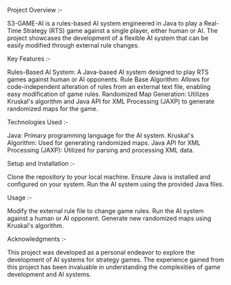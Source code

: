 
Project Overview :-

S3-GAME-AI is a rules-based AI system engineered in Java to play a Real-Time Strategy (RTS) game against a single player, either human or AI. The project showcases the development of a flexible AI system that can be easily modified through external rule changes.

Key Features :-

Rules-Based AI System: A Java-based AI system designed to play RTS games against human or AI opponents.
Rule Base Algorithm: Allows for code-independent alteration of rules from an external text file, enabling easy modification of game rules.
Randomized Map Generation: Utilizes Kruskal's algorithm and Java API for XML Processing (JAXP) to generate randomized maps for the game.

Technologies Used :-

Java: Primary programming language for the AI system.
Kruskal's Algorithm: Used for generating randomized maps.
Java API for XML Processing (JAXP): Utilized for parsing and processing XML data.

Setup and Installation :-

Clone the repository to your local machine.
Ensure Java is installed and configured on your system.
Run the AI system using the provided Java files.

Usage :-

Modify the external rule file to change game rules.
Run the AI system against a human or AI opponent.
Generate new randomized maps using Kruskal's algorithm.

Acknowledgments :-

This project was developed as a personal endeavor to explore the development of AI systems for strategy games. The experience gained from this project has been invaluable in understanding the complexities of game development and AI systems.
